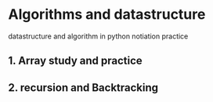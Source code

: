  # Algorithms and datastructure
datastructure and algorithm in python
notiation practice
## 1. Array study and practice

## 2. recursion and Backtracking
